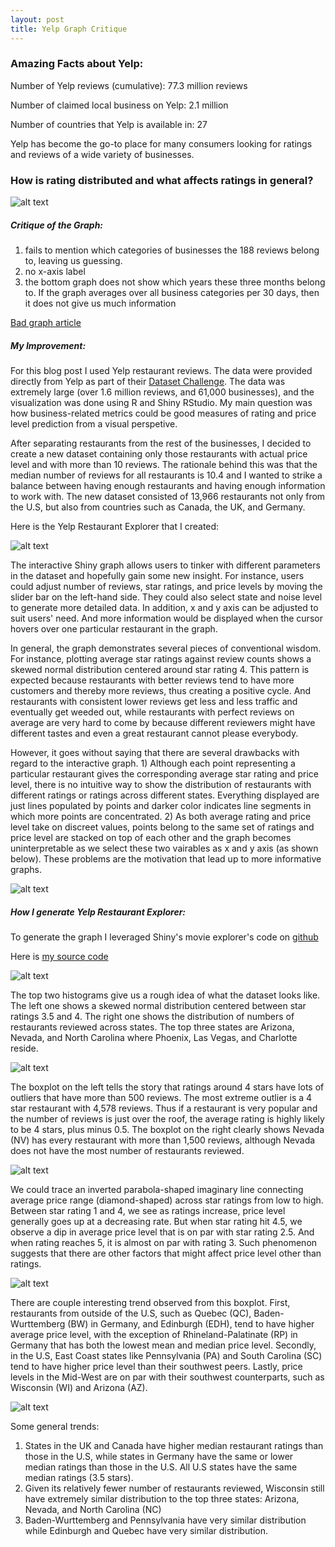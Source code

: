 ```yaml
---
layout: post
title: Yelp Graph Critique
---
```


### Amazing Facts about Yelp:

Number of Yelp reviews (cumulative): 77.3 million reviews

Number of claimed local business on Yelp: 2.1 million

Number of countries that Yelp is available in: 27

Yelp has become the go-to place for many consumers looking for ratings and reviews of a wide variety of businesses. 

### How is rating distributed and what affects ratings in general?

![alt text](http://searchengineland.com/figz/wp-content/seloads/2014/02/Screen-Shot-2014-02-11-at-2.15.33-PM.png)

##### Critique of the Graph:

1. fails to mention which categories of businesses the 188 reviews belong to, leaving us guessing. 
2. no x-axis label
3. the bottom graph does not show which years these three months belong to. If the graph averages over all business categories per 30 days, then it does not give us much information

[Bad graph article](http://searchengineland.com/yelp-supersizes-profiles-makes-less-busy-184075)

##### My Improvement:

For this blog post I used Yelp restaurant reviews. The data were provided directly from Yelp as part of their [Dataset Challenge](http://www.yelp.com/dataset_challenge). The data was extremely large (over 1.6 million reviews, and 61,000 businesses), and the visualization was done using R and Shiny RStudio. My main question was how business-related metrics could be good measures of rating and price level prediction from a visual perspetive. 

After separating restaurants from the rest of the businesses, I decided to create a new dataset containing only those restaurants with actual price level and with more than 10 reviews. The rationale behind this was that the median number of reviews for all restaurants is 10.4 and I wanted to strike a balance between having enough restaurants and having enough information to work with. The new dataset consisted of 13,966 restaurants not only from the U.S, but also from countries such as Canada, the UK, and Germany. 

Here is the Yelp Restaurant Explorer that I created: 

![alt text](https://github.com/conan2014/conan2014.github.io/blob/master/assets/Yelp_Explorer1.png)

The interactive Shiny graph allows users to tinker with different parameters in the dataset and hopefully gain some new insight. For instance, users could adjust number of reviews, star ratings, and price levels by moving the slider bar on the left-hand side. They could also select state and noise level to generate more detailed data. In addition, x and y axis can be adjusted to suit users' need. And more information would be displayed when the cursor hovers over one particular restaurant in the graph. 

In general, the graph demonstrates several pieces of conventional wisdom. For instance, plotting average star ratings against review counts shows a skewed normal distribution centered around star rating 4. This pattern is expected because restaurants with better reviews tend to have more customers and thereby more reviews, thus creating a positive cycle. And restaurants with consistent lower reviews get less and less traffic and eventually get weeded out, while restaurants with perfect reviews on average are very hard to come by because different reviewers might have different tastes and even a great restaurant cannot please everybody.

However, it goes without saying that there are several drawbacks with regard to the interactive graph. 1) Although each point representing a particular restaurant gives the corresponding average star rating and price level, there is no intuitive way to show the distribution of restaurants with different ratings or ratings across different states. Everything displayed are just lines populated by points and darker color indicates line segments in which more points are concentrated. 2) As both average rating and price level take on discreet values, points belong to the same set of ratings and price level are stacked on top of each other and the graph becomes uninterpretable as we select these two vairables as x and y axis (as shown below). These problems are the motivation that lead up to more informative graphs. 

![alt text](https://github.com/conan2014/conan2014.github.io/blob/master/assets/Yelp_Explorer2.png)

##### How I generate Yelp Restaurant Explorer:

To generate the graph I leveraged Shiny's movie explorer's code on [github](https://github.com/rstudio/shiny-examples/tree/master/051-movie-explorer)

Here is [my source code](https://github.com/conan2014/conan2014.github.io/tree/master/Interactive-Graph)

![alt text](https://github.com/conan2014/conan2014.github.io/blob/master/assets/Histogram1.png)

The top two histograms give us a rough idea of what the dataset looks like. The left one shows a skewed normal distribution centered between star ratings 3.5 and 4. The right one shows the distribution of numbers of restaurants reviewed across states. The top three states are Arizona, Nevada, and North Carolina where Phoenix, Las Vegas, and Charlotte reside. 

![alt text](https://github.com/conan2014/conan2014.github.io/blob/master/assets/Boxplot2.png)

The boxplot on the left tells the story that ratings around 4 stars have lots of outliers that have more than 500 reviews. The most extreme outlier is a 4 star restaurant with 4,578 reviews. Thus if a restaurant is very popular and the number of reviews is just over the roof, the average rating is highly likely to be 4 stars, plus minus 0.5. 
The boxplot on the right clearly shows Nevada (NV) has every restaurant with more than 1,500 reviews, although Nevada does not have the most number of restaurants reviewed. 

![alt text](https://github.com/conan2014/conan2014.github.io/blob/master/assets/Boxplot3.png)

We could trace an inverted parabola-shaped imaginary line connecting average price range (diamond-shaped) across star ratings from low to high. Between star rating 1 and 4, we see as ratings increase, price level generally goes up at a decreasing rate. But when star rating hit 4.5, we observe a dip in average price level that is on par with star rating 2.5. And when rating reaches 5, it is almost on par with rating 3. Such phenomenon suggests that there are other factors that might affect price level other than ratings. 

![alt text](https://github.com/conan2014/conan2014.github.io/blob/master/assets/Boxplot4.png)

There are couple interesting trend observed from this boxplot. First, restaurants from outside of the U.S, such as Quebec (QC), Baden-Wurttemberg (BW) in Germany, and  Edinburgh (EDH), tend to have higher average price level, with the exception of Rhineland-Palatinate (RP) in Germany that has both the lowest mean and median price level. Secondly, in the U.S, East Coast states like Pennsylvania (PA) and South Carolina (SC) tend to have higher price level than their southwest peers. Lastly, price levels in the Mid-West are on par with their southwest counterparts, such as Wisconsin (WI) and Arizona (AZ). 

![alt text](https://github.com/conan2014/conan2014.github.io/blob/master/assets/Boxplot5.png)

Some general trends:
1. States in the UK and Canada have higher median restaurant ratings than those in the U.S, while states in Germany have the same or lower median ratings than those in the U.S. All U.S states have the same median ratings (3.5 stars). 
2. Given its relatively fewer number of restaurants reviewed, Wisconsin still have extremely similar distribution to the top three states: Arizona, Nevada, and North Carolina (NC)
3. Baden-Wurttemberg and Pennsylvania have very similar distribution while Edinburgh and Quebec have very similar distribution. 


